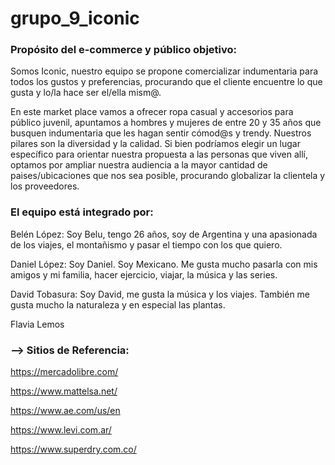 # grupo_9_iconic

### Propósito del e-commerce y público objetivo:
Somos Iconic, nuestro equipo se propone comercializar indumentaria para todos los gustos y preferencias, procurando que el cliente encuentre lo que gusta y lo/la hace ser el/ella mism@.

En este market place vamos a ofrecer ropa casual y accesorios para público juvenil, apuntamos a hombres y mujeres de entre 20 y 35 años que busquen indumentaria que les hagan sentir cómod@s y trendy.
Nuestros pilares son la diversidad y la calidad. Si bien podríamos elegir un lugar específico para orientar nuestra propuesta a las personas que viven allí, optamos por ampliar nuestra audiencia a la mayor cantidad de paises/ubicaciones que nos sea posible, procurando globalizar la clientela y los proveedores.

### El equipo está integrado por: 

Belén López: Soy Belu, tengo 26 años, soy de Argentina y una apasionada de los viajes, el montañismo y pasar el tiempo con los que quiero. 

Daniel López: Soy Daniel. Soy Mexicano. Me gusta mucho pasarla con mis amigos y mi familia, hacer ejercicio, viajar, la música y las series.

David Tobasura: Soy David, me gusta la música y los viajes. También me gusta mucho la naturaleza y en especial las plantas.

Flavia Lemos

### --> Sitios de Referencia: 

https://mercadolibre.com/

https://www.mattelsa.net/

https://www.ae.com/us/en

https://www.levi.com.ar/

https://www.superdry.com.co/

